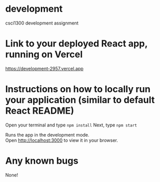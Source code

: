 # development
csci1300 development assignment

# Link to your deployed React app, running on Vercel 
https://development-2957.vercel.app

# Instructions on how to locally run your application (similar to default React README)
Open your terminal and type `npm install`
Next, type `npm start`

Runs the app in the development mode.\
Open [http://localhost:3000](http://localhost:3000) to view it in your browser.

# Any known bugs
None!
